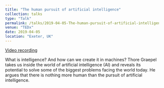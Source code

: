 ```yaml
---
title: "The human pursuit of artificial intelligence"
collection: talks
type: "Talk"
permalink: /talks/2019-04-05-The-human-pursuit-of-artificial-intelligence
venue: "TEDx"
date: 2019-04-05
location: "Exeter, UK"
---
```

[Video recording](https://www.ted.com/talks/thore_graepel_the_human_pursuit_of_artificial_intelligence)

What is intelligence? And how can we create it in machines? Thore Graepel takes us inside the world of artificial intelligence (AI) and reveals its potential to solve some of the biggest problems facing the world today. He argues that there is nothing more human than the pursuit of artificial intelligence.
